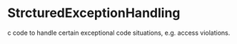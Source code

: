 # StrcturedExceptionHandling
c code to handle certain exceptional code situations, e.g. access violations.
